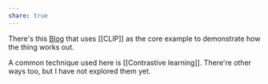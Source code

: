```yaml
---
share: true
---
```

There's this [Blog](httss://towardsdatascience.com/understanding-zero-shot-learning-making-ml-more-human-4653ac35ccab) that uses [[CLIP]] as the core example to demonstrate how the thing works out. 

A common technique used here is [[Contrastive learning]]. There're other ways too, but I have not explored them yet.